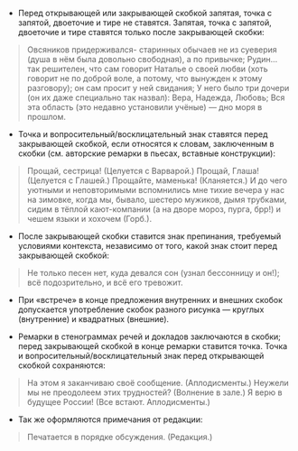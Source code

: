 - Перед открывающей или закрывающей скобкой запятая, точка с запятой, двоеточие и тире не ставятся. Запятая, точка с запятой, двоеточие и тире ставятся только после закрывающей скобки:
> Овсяников придерживался- старинных обычаев не из суеверия (душа в нём была довольно свободная), а по привычке;
> Рудин… так решителен, что сам говорит Наталье о своей любви (хоть говорит не по доброй воле, а потому, что вынужден к этому разговору); он сам просит у ней свидания;
> У него было три дочери (он их даже специально так назвал): Вера, Надежда, Любовь; Вся эта область (это недавно установили учёные) — дно моря в прошлом.

- Точка и вопросительный/восклицательный знак ставятся перед закрывающей скобкой, если относятся к словам, заключенным в скобки (см. авторские ремарки в пьесах, вставные конструкции):
> Прощай, сестрица! (Целуется с Варварой.) Прощай, Глаша! (Целуется с Глашей.) Прощайте, маменька! (Кланяется.)
> И до чего уютными и неповторимыми вспомнились мне тихие вечера у нас на зимовке, когда мы, бывало, шестеро мужиков, дымя трубками, сидим в тёплой кают-компании (а на дворе мороз, пурга, брр!) и чешем языки и хохочем (Горб.).

- После закрывающей скобки ставится знак препинания, требуемый условиями контекста, независимо от того, какой знак стоит перед закрывающей скобкой:
> Не только песен нет, куда девался сон (узнал бессонницу и он!); всё подозрительно, и всё его тревожит.

- При «встрече» в конце предложения внутренних и внешних скобок допускается употребление скобок разного рисунка — круглых (внутренние) и квадратных (внешние).

- Ремарки в стенограммах речей и докладов заключаются в скобки; перед закрывающей скобкой в конце ремарки ставится точка. Точка и вопросительный/восклицательный знак перед открывающей скобкой сохраняются:
> На этом я заканчиваю своё сообщение. (Аплодисменты.) Неужели мы не преодолеем этих трудностей? (Волнение в зале.)
> Я верю в будущее России! (Все встают. Аплодисменты.)

- Так же оформляются примечания от редакции:
> Печатается в порядке обсуждения. (Редакция.)
